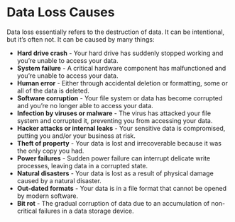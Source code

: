 Data Loss Causes
================

Data loss essentially refers to the destruction of data. It can be intentional, but it’s often not. It can be caused by many things:

* **Hard drive crash** - Your hard drive has suddenly stopped working and you’re unable to access your data.
* **System failure** - A critical hardware component has malfunctioned and you’re unable to access your data.
* **Human error** -  Either through accidental deletion or formatting, some or all of the data is deleted.
* **Software corruption** - Your file system or data has become corrupted and you’re no longer able to access your data.
* **Infection by viruses or malware** - The virus has attacked your file system and corrupted it, preventing you from accessing your data.
* **Hacker attacks or internal leaks** - Your sensitive data is compromised, putting you and/or your business at risk.
* **Theft of property** - Your data is lost and irrecoverable because it was the only copy you had.
* **Power failures** - Sudden power failure can interrupt delicate write processes, leaving data in a corrupted state.
* **Natural disasters** - Your data is lost as a result of physical damage caused by a natural disaster.
* **Out-dated formats** - Your data is in a file format that cannot be opened by modern software.
* **Bit rot** - The gradual corruption of data due to an accumulation of non-critical failures in a data storage device.
